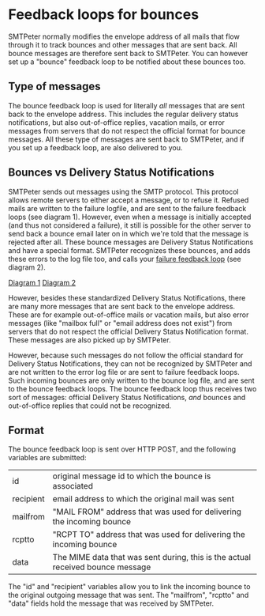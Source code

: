 # Feedback loops for bounces

SMTPeter normally modifies the envelope address of all mails that flow
through it to track bounces and other messages that are sent back. All
bounce messages are therefore sent back to SMTPeter. You can however set 
up a "bounce" feedback loop to be notified about these bounces too.


## Type of messages

The bounce feedback loop is used for literally _all_ messages that are 
sent back to the envelope address. This includes the regular
delivery status notifications, but also out-of-office replies, vacation
mails, or error messages from servers that do not respect the official
format for bounce messages. All these type of messages are sent back to
SMTPeter, and if you set up a feedback loop, are also delivered to you.


## Bounces vs Delivery Status Notifications

SMTPeter sends out messages using the SMTP protocol. This protocol allows
remote servers to either accept a message, or to refuse it. Refused mails
are written to the failure logfile, and are sent to the failure feedback
loops (see diagram 1). However, even when a message is initially accepted (and thus not 
considered a failure), it still is possible for the other server
to send back a bounce email later on in which we're told that the message
is rejected after all. These bounce messages are Delivery Status Notifications
and have a special format. SMTPeter recognizes these bounces, and adds
these errors to the log file too, and calls your 
[failure feedback loop](feedback-failures) (see diagram 2).

[Diagram 1](Images/smtpeter-diagram-send-email.svg "Sending email")
[Diagram 2](Images/smtpeter-diagram-bounce.svg "Bounces")

However, besides these standardized Delivery Status Notifications, there 
are many more messages that are sent back to the envelope address. These 
are for example out-of-office mails or vacation mails, but also error 
messages (like "mailbox full" or "email address does not exist") from
servers that do not respect the official Delivery Status Notification
format. These messages are also picked up by SMTPeter.

However, because such messages do not follow the official standard for
Delivery Status Notifications, they can not be recognized by SMTPeter and
are not written to the error log file or are sent to failure feedback loops.
Such incoming bounces are only written to the bounce log file, and are 
sent to the bounce feedback loops. The bounce feedback loop thus receives
two sort of messages: official Delivery Status Notifications, *and*
bounces and out-of-office replies that could not be recognized.


## Format

The bounce feedback loop is sent over HTTP POST, and the following
variables are submitted:

<table>
    <tr>
        <td>id</td>
        <td>original message id to which the bounce is associated</td>
    </tr>
    <tr>
        <td>recipient</td>
        <td>email address to which the original mail was sent</td>
    </tr>
    <tr>
        <td>mailfrom</td>
        <td>"MAIL FROM" address that was used for delivering the incoming bounce</td>
    </tr>
    <tr>
        <td>rcptto</td>
        <td>"RCPT TO" address that was used for delivering the incoming bounce</td>
    </tr>
    <tr>
        <td>data</td>
        <td>The MIME data that was sent during, this is the actual received bounce message</td>
    </tr>
</table>

The "id" and "recipient" variables allow you to link the incoming bounce
to the original outgoing message that was sent. The "mailfrom", "rcptto"
and "data" fields hold the message that was received by SMTPeter.

